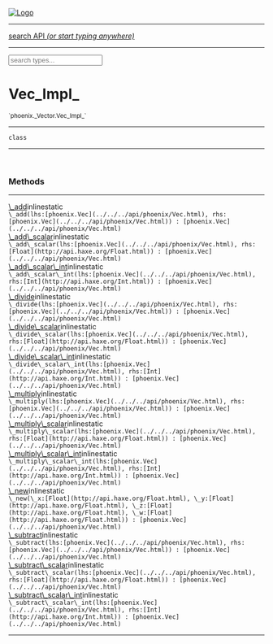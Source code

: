 
[![Logo](../../../images/logo.png)](../../../api/index.html)

<hr/>
<a href="#" id="search_bar" onclick="return;"><div> search API <em>(or start typing anywhere)</em> </div></a>
<hr/>

<script src="../../../js/omnibar.js"> </script>
<link rel="stylesheet" type="text/css" href="../../../css/omnibar.css" media="all">

<div id="omnibar"> <a href="#" onclick="return" id="omnibar_close"></a> <input id="omnibar_text" type="text" placeholder="search types..."></input></div>
<script  id="typelist" data-relpath="../../../" data-types="Luxe,luxe.AppConfig,luxe.Audio,luxe.BitmapFontInfo,luxe.BytesInfo,luxe.Camera,luxe.Circle,luxe.Color,luxe.ColorHSL,luxe.ColorHSV,luxe.Component,luxe.Core,luxe.Cursor,luxe.Debug,luxe.DebugError,luxe.Draw,luxe.EmitHandler,luxe.Emitter,luxe.Entity,luxe.Events,luxe.Game,luxe.GamepadEvent,luxe.GamepadEventType,luxe.HandlerList,luxe.ID,luxe.IO,luxe.Input,luxe.InputEvent,luxe.InputType,luxe.InteractState,luxe.ItemInfo,luxe.JSONInfo,luxe.Key,luxe.KeyEvent,luxe.Log,luxe.Matrix,luxe.Mesh,luxe.ModState,luxe.MouseButton,luxe.MouseEvent,luxe.NineSlice,luxe.Objects,luxe.Parcel,luxe.ParcelChange,luxe.ParcelEvent,luxe.ParcelList,luxe.ParcelProgress,luxe.ParcelState,luxe.Particle,luxe.ParticleEmitter,luxe.ParticleSystem,luxe.Physics,luxe.PhysicsEngine,luxe.ProjectionType,luxe.Quaternion,luxe.Rectangle,luxe.ResourceEvent,luxe.ResourceState,luxe.ResourceStats,luxe.ResourceType,luxe.Resources,luxe.Scan,luxe.Scene,luxe.Screen,luxe.ShaderInfo,luxe.SizeMode,luxe.Sound,luxe.SoundInfo,luxe.Sprite,luxe.State,luxe.States,luxe.Tag,luxe.Text,luxe.TextAlign,luxe.TextEvent,luxe.TextEventType,luxe.TextInfo,luxe.TextureInfo,luxe.Timer,luxe.TouchEvent,luxe.Transform,luxe.Vec,luxe.Vector,luxe.Visual,luxe.WindowEvent,luxe.WindowEventData,luxe.WindowEventType,luxe._Emitter.EmitNode,luxe._Events.EventConnection,luxe._Events.EventObject,luxe._Input.MouseButton_Impl_,luxe._Log.LogError,luxe._NineSlice.Slice,luxe._Parcel.ParcelEvent_Impl_,luxe._Parcel.ParcelState_Impl_,luxe._Particles.ParticleEmitterInitData,luxe._Resources.ResourceEvent_Impl_,luxe._Resources.ResourceState_Impl_,luxe._Resources.ResourceType_Impl_,luxe.collision.Collision,luxe.collision.ShapeDrawer,luxe.collision.ShapeDrawerLuxe,luxe.collision.data.RayCollision,luxe.collision.data.RayCollisionHelper,luxe.collision.data.RayIntersection,luxe.collision.data.ShapeCollision,luxe.collision.sat.Common,luxe.collision.sat.SAT2D,luxe.collision.shapes.Circle,luxe.collision.shapes.Polygon,luxe.collision.shapes.Ray,luxe.collision.shapes.Shape,luxe.components.Components,luxe.components.cameras.FlyCamera,luxe.components.physics.nape.BoxCollider,luxe.components.physics.nape.BoxColliderOptions,luxe.components.physics.nape.CircleCollider,luxe.components.physics.nape.CircleColliderOptions,luxe.components.physics.nape.NapeBody,luxe.components.physics.nape.NapeBodyOptions,luxe.components.physics.nape.PolygonCollider,luxe.components.physics.nape.PolygonColliderOptions,luxe.components.render.MeshComponent,luxe.components.sprite.SpriteAnimation,luxe.components.sprite.SpriteAnimationData,luxe.components.sprite.SpriteAnimationEventData,luxe.components.sprite.SpriteAnimationFrame,luxe.components.sprite.SpriteAnimationFrameEvent,luxe.components.sprite.SpriteAnimationFrameSource,luxe.components.sprite.SpriteAnimationType,luxe.debug.BatcherDebugView,luxe.debug.DebugInspectorOptions,luxe.debug.DebugView,luxe.debug.Inspector,luxe.debug.ProfilerDebugView,luxe.debug.RenderStats,luxe.debug.SceneDebugView,luxe.debug.StatsDebugView,luxe.debug.TraceDebugView,luxe.debug._ProfilerDebugView.ProfilerBar,luxe.debug._ProfilerDebugView.ProfilerGraph,luxe.debug._ProfilerDebugView.ProfilerValue,luxe.importers.bitmapfont.BitmapFontData,luxe.importers.bitmapfont.BitmapFontParser,luxe.importers.bitmapfont.Character,luxe.importers.obj.Data,luxe.importers.obj.Normal,luxe.importers.obj.Reader,luxe.importers.obj.UV,luxe.importers.obj.Vector,luxe.importers.obj.Vertex,luxe.importers.texturepacker.TexturePackerData,luxe.importers.texturepacker.TexturePackerFrame,luxe.importers.texturepacker.TexturePackerJSON,luxe.importers.texturepacker.TexturePackerJSONType,luxe.importers.texturepacker.TexturePackerMeta,luxe.importers.texturepacker.TexturePackerRect,luxe.importers.texturepacker.TexturePackerSize,luxe.importers.texturepacker.TexturePackerSpriteAnimation,luxe.importers.tiled.TiledImage,luxe.importers.tiled.TiledImageLayer,luxe.importers.tiled.TiledLayer,luxe.importers.tiled.TiledMap,luxe.importers.tiled.TiledMapData,luxe.importers.tiled.TiledMapOptions,luxe.importers.tiled.TiledObject,luxe.importers.tiled.TiledObjectGroup,luxe.importers.tiled.TiledObjectType,luxe.importers.tiled.TiledPolyObject,luxe.importers.tiled.TiledPropertyTile,luxe.importers.tiled.TiledTile,luxe.importers.tiled.TiledTileset,luxe.importers.tiled.TiledUtil,luxe.macros.BuildVersion,luxe.macros.ComponentRules,luxe.macros.EntityRules,luxe.options.BatcherOptions,luxe.options.BitmapFontOptions,luxe.options.BytesResourceOptions,luxe.options.CameraOptions,luxe.options.CircleGeometryOptions,luxe.options.ColorOptions,luxe.options.ComponentOptions,luxe.options.DrawArcOptions,luxe.options.DrawBoxOptions,luxe.options.DrawCircleOptions,luxe.options.DrawLineOptions,luxe.options.DrawNgonOptions,luxe.options.DrawPlaneOptions,luxe.options.DrawPolygonOptions,luxe.options.DrawRectangleOptions,luxe.options.DrawRingOptions,luxe.options.DrawTextureOptions,luxe.options.EntityOptions,luxe.options.GeometryOptions,luxe.options.JSONResourceOptions,luxe.options.LineGeometryOptions,luxe.options.LoadFontOptions,luxe.options.LoadShaderOptions,luxe.options.LoadTextureOptions,luxe.options.LuxeCameraOptions,luxe.options.MeshOptions,luxe.options.NineSliceOptions,luxe.options.ParcelOptions,luxe.options.ParcelProgressOptions,luxe.options.ParticleEmitterOptions,luxe.options.ParticleOptions,luxe.options.PlaneGeometryOptions,luxe.options.QuadGeometryOptions,luxe.options.RectangleGeometryOptions,luxe.options.RenderProperties,luxe.options.RenderTextureOptions,luxe.options.ResourceOptions,luxe.options.ShaderOptions,luxe.options.SpriteOptions,luxe.options.StateOptions,luxe.options.StatesOptions,luxe.options.TextOptions,luxe.options.TextResourceOptions,luxe.options.TextureOptions,luxe.options.TileLayerOptions,luxe.options.TileOptions,luxe.options.TilemapOptions,luxe.options.TilemapVisualOptions,luxe.options.TilesetOptions,luxe.options.TransformProperties,luxe.options.VisualOptions,luxe.options._DrawOptions.DrawOptions,luxe.physics.nape.DebugDraw,luxe.physics.nape.PhysicsNape,luxe.physics.nape._DebugDraw.CachedGeometry,luxe.resource.BytesResource,luxe.resource.JSONResource,luxe.resource.Resource,luxe.resource.TextResource,luxe.structural.BST,luxe.structural.BSTNode,luxe.structural.BSTTraverseMethod,luxe.structural.Bag,luxe.structural.BalancedBST,luxe.structural.BalancedBSTNode,luxe.structural.BalancedBSTTraverseMethod,luxe.structural.Heap,luxe.structural.OrderedMap,luxe.structural.OrderedMapIterator,luxe.structural.Pool,luxe.structural.Stack,luxe.structural.StackNode,luxe.structural._Bag.BagNode,luxe.structural._BalancedBST.NodeColor,luxe.tilemaps.Isometric,luxe.tilemaps.IsometricVisual,luxe.tilemaps.Ortho,luxe.tilemaps.OrthoVisual,luxe.tilemaps.Tile,luxe.tilemaps.TileArray,luxe.tilemaps.TileLayer,luxe.tilemaps.TileOffset,luxe.tilemaps.Tilemap,luxe.tilemaps.TilemapOrientation,luxe.tilemaps.TilemapVisual,luxe.tilemaps.TilemapVisualLayerGeometry,luxe.tilemaps.Tileset,luxe.tween.Actuate,luxe.tween.BezierPath,luxe.tween.ComponentPath,luxe.tween.IComponentPath,luxe.tween.LinearPath,luxe.tween.MotionPath,luxe.tween.ObjectHash,luxe.tween.RotationPath,luxe.tween._Actuate.TweenTimer,luxe.tween.actuators.GenericActuator,luxe.tween.actuators.IGenericActuator,luxe.tween.actuators.MethodActuator,luxe.tween.actuators.MotionPathActuator,luxe.tween.actuators.PropertyDetails,luxe.tween.actuators.PropertyPathDetails,luxe.tween.actuators.SimpleActuator,luxe.tween.easing.Back,luxe.tween.easing.BackEaseIn,luxe.tween.easing.BackEaseInOut,luxe.tween.easing.BackEaseOut,luxe.tween.easing.Bounce,luxe.tween.easing.BounceEaseIn,luxe.tween.easing.BounceEaseInOut,luxe.tween.easing.BounceEaseOut,luxe.tween.easing.Cubic,luxe.tween.easing.CubicEaseIn,luxe.tween.easing.CubicEaseInOut,luxe.tween.easing.CubicEaseOut,luxe.tween.easing.Elastic,luxe.tween.easing.ElasticEaseIn,luxe.tween.easing.ElasticEaseInOut,luxe.tween.easing.ElasticEaseOut,luxe.tween.easing.Expo,luxe.tween.easing.ExpoEaseIn,luxe.tween.easing.ExpoEaseInOut,luxe.tween.easing.ExpoEaseOut,luxe.tween.easing.IEasing,luxe.tween.easing.Linear,luxe.tween.easing.LinearEaseNone,luxe.tween.easing.Quad,luxe.tween.easing.QuadEaseIn,luxe.tween.easing.QuadEaseInOut,luxe.tween.easing.QuadEaseOut,luxe.tween.easing.Quart,luxe.tween.easing.QuartEaseIn,luxe.tween.easing.QuartEaseInOut,luxe.tween.easing.QuartEaseOut,luxe.tween.easing.Quint,luxe.tween.easing.QuintEaseIn,luxe.tween.easing.QuintEaseInOut,luxe.tween.easing.QuintEaseOut,luxe.tween.easing.Sine,luxe.tween.easing.SineEaseIn,luxe.tween.easing.SineEaseInOut,luxe.tween.easing.SineEaseOut,luxe.utils.GeometryUtils,luxe.utils.Maths,luxe.utils.Random,luxe.utils.Utils,luxe.utils.unifill.CodePoint,luxe.utils.unifill.CodePointIter,luxe.utils.unifill.Exception,luxe.utils.unifill.InternalEncoding,luxe.utils.unifill.InternalEncodingBackwardIter,luxe.utils.unifill.InternalEncodingIter,luxe.utils.unifill.Unicode,luxe.utils.unifill.Unifill,luxe.utils.unifill.Utf16,luxe.utils.unifill.Utf32,luxe.utils.unifill.Utf8,luxe.utils.unifill._CodePoint.CodePoint_Impl_,luxe.utils.unifill._InternalEncoding.UtfX,luxe.utils.unifill._Utf16.StringU16,luxe.utils.unifill._Utf16.StringU16Buffer,luxe.utils.unifill._Utf16.StringU16Buffer_Impl_,luxe.utils.unifill._Utf16.StringU16_Impl_,luxe.utils.unifill._Utf16.Utf16Impl,luxe.utils.unifill._Utf16.Utf16_Impl_,luxe.utils.unifill._Utf32.Utf32_Impl_,luxe.utils.unifill._Utf8.StringU8,luxe.utils.unifill._Utf8.StringU8_Impl_,luxe.utils.unifill._Utf8.Utf8Impl,luxe.utils.unifill._Utf8.Utf8_Impl_,phoenix.BatchGroup,phoenix.BatchState,phoenix.Batcher,phoenix.BatcherKey,phoenix.BitmapFont,phoenix.BlendEquation,phoenix.BlendMode,phoenix.Camera,phoenix.Circle,phoenix.ClampType,phoenix.Color,phoenix.ColorHSL,phoenix.ColorHSV,phoenix.ComponentOrder,phoenix.DualQuaternion,phoenix.FOVType,phoenix.FilterType,phoenix.Matrix,phoenix.MatrixTransform,phoenix.PrimitiveType,phoenix.ProjectionType,phoenix.Quaternion,phoenix.Ray,phoenix.Rectangle,phoenix.RenderPass,phoenix.RenderPath,phoenix.RenderState,phoenix.RenderTexture,phoenix.Renderer,phoenix.RendererStats,phoenix.Shader,phoenix.Spatial,phoenix.TextAlign,phoenix.Texture,phoenix.TextureDataType,phoenix.TextureFormat,phoenix.TextureID,phoenix.TextureSubmitTarget,phoenix.TextureType,phoenix.Transform,phoenix.Uniform,phoenix.Vec,phoenix.Vector,phoenix._Batcher.BlendEquation_Impl_,phoenix._Batcher.BlendMode_Impl_,phoenix._Batcher.PrimitiveType_Impl_,phoenix._BitmapFont.TextAlign_Impl_,phoenix._Renderer.DefaultShader,phoenix._Renderer.DefaultShaders,phoenix._Shader.Location,phoenix._Texture.ClampSlot,phoenix._Texture.ClampSlot_Impl_,phoenix._Texture.ClampType_Impl_,phoenix._Texture.FilterSlot,phoenix._Texture.FilterSlot_Impl_,phoenix._Texture.FilterType_Impl_,phoenix._Texture.TextureSubmitTarget_Impl_,phoenix._Texture.TextureType_Impl_,phoenix._Vector.ComponentOrder_Impl_,phoenix._Vector.Vec_Impl_,phoenix.geometry.ArcGeometry,phoenix.geometry.CircleGeometry,phoenix.geometry.CompositeGeometry,phoenix.geometry.EvTextGeometry,phoenix.geometry.Geometry,phoenix.geometry.GeometryKey,phoenix.geometry.GeometryState,phoenix.geometry.LineGeometry,phoenix.geometry.PackedQuad,phoenix.geometry.PackedQuadOptions,phoenix.geometry.PlaneGeometry,phoenix.geometry.QuadGeometry,phoenix.geometry.QuadPackGeometry,phoenix.geometry.RectangleGeometry,phoenix.geometry.RingGeometry,phoenix.geometry.TextGeometry,phoenix.geometry.TextGeometryOptions,phoenix.geometry.TextureCoord,phoenix.geometry.TextureCoordSet,phoenix.geometry.Vertex,phoenix.geometry._TextGeometry.EvTextGeometry_Impl_,phoenix.utils.Rendering"></script>


<h1>Vec_Impl_</h1>
<small>`phoenix._Vector.Vec_Impl_`</small>



<hr/>

`class`
<hr/>


&nbsp;
&nbsp;






<h3>Methods</h3> <hr/><span class="method apipage">
            <a name="_add"><a class="lift" href="#_add">\_add</a></a><span class="inline-block static">inline</span><span class="inline-block static">static</span><div class="clear"></div>
            <code class="signature apipage">\_add(lhs:[phoenix.Vec](../../../api/phoenix/Vec.html)<span></span>, rhs:[phoenix.Vec](../../../api/phoenix/Vec.html)<span></span>) : [phoenix.Vec](../../../api/phoenix/Vec.html)</code><br/><span class="small_desc_flat"></span>


</span>
<span class="method apipage">
            <a name="_add_scalar"><a class="lift" href="#_add_scalar">\_add\_scalar</a></a><span class="inline-block static">inline</span><span class="inline-block static">static</span><div class="clear"></div>
            <code class="signature apipage">\_add\_scalar(lhs:[phoenix.Vec](../../../api/phoenix/Vec.html)<span></span>, rhs:[Float](http://api.haxe.org/Float.html)<span></span>) : [phoenix.Vec](../../../api/phoenix/Vec.html)</code><br/><span class="small_desc_flat"></span>


</span>
<span class="method apipage">
            <a name="_add_scalar_int"><a class="lift" href="#_add_scalar_int">\_add\_scalar\_int</a></a><span class="inline-block static">inline</span><span class="inline-block static">static</span><div class="clear"></div>
            <code class="signature apipage">\_add\_scalar\_int(lhs:[phoenix.Vec](../../../api/phoenix/Vec.html)<span></span>, rhs:[Int](http://api.haxe.org/Int.html)<span></span>) : [phoenix.Vec](../../../api/phoenix/Vec.html)</code><br/><span class="small_desc_flat"></span>


</span>
<span class="method apipage">
            <a name="_divide"><a class="lift" href="#_divide">\_divide</a></a><span class="inline-block static">inline</span><span class="inline-block static">static</span><div class="clear"></div>
            <code class="signature apipage">\_divide(lhs:[phoenix.Vec](../../../api/phoenix/Vec.html)<span></span>, rhs:[phoenix.Vec](../../../api/phoenix/Vec.html)<span></span>) : [phoenix.Vec](../../../api/phoenix/Vec.html)</code><br/><span class="small_desc_flat"></span>


</span>
<span class="method apipage">
            <a name="_divide_scalar"><a class="lift" href="#_divide_scalar">\_divide\_scalar</a></a><span class="inline-block static">inline</span><span class="inline-block static">static</span><div class="clear"></div>
            <code class="signature apipage">\_divide\_scalar(lhs:[phoenix.Vec](../../../api/phoenix/Vec.html)<span></span>, rhs:[Float](http://api.haxe.org/Float.html)<span></span>) : [phoenix.Vec](../../../api/phoenix/Vec.html)</code><br/><span class="small_desc_flat"></span>


</span>
<span class="method apipage">
            <a name="_divide_scalar_int"><a class="lift" href="#_divide_scalar_int">\_divide\_scalar\_int</a></a><span class="inline-block static">inline</span><span class="inline-block static">static</span><div class="clear"></div>
            <code class="signature apipage">\_divide\_scalar\_int(lhs:[phoenix.Vec](../../../api/phoenix/Vec.html)<span></span>, rhs:[Int](http://api.haxe.org/Int.html)<span></span>) : [phoenix.Vec](../../../api/phoenix/Vec.html)</code><br/><span class="small_desc_flat"></span>


</span>
<span class="method apipage">
            <a name="_multiply"><a class="lift" href="#_multiply">\_multiply</a></a><span class="inline-block static">inline</span><span class="inline-block static">static</span><div class="clear"></div>
            <code class="signature apipage">\_multiply(lhs:[phoenix.Vec](../../../api/phoenix/Vec.html)<span></span>, rhs:[phoenix.Vec](../../../api/phoenix/Vec.html)<span></span>) : [phoenix.Vec](../../../api/phoenix/Vec.html)</code><br/><span class="small_desc_flat"></span>


</span>
<span class="method apipage">
            <a name="_multiply_scalar"><a class="lift" href="#_multiply_scalar">\_multiply\_scalar</a></a><span class="inline-block static">inline</span><span class="inline-block static">static</span><div class="clear"></div>
            <code class="signature apipage">\_multiply\_scalar(lhs:[phoenix.Vec](../../../api/phoenix/Vec.html)<span></span>, rhs:[Float](http://api.haxe.org/Float.html)<span></span>) : [phoenix.Vec](../../../api/phoenix/Vec.html)</code><br/><span class="small_desc_flat"></span>


</span>
<span class="method apipage">
            <a name="_multiply_scalar_int"><a class="lift" href="#_multiply_scalar_int">\_multiply\_scalar\_int</a></a><span class="inline-block static">inline</span><span class="inline-block static">static</span><div class="clear"></div>
            <code class="signature apipage">\_multiply\_scalar\_int(lhs:[phoenix.Vec](../../../api/phoenix/Vec.html)<span></span>, rhs:[Int](http://api.haxe.org/Int.html)<span></span>) : [phoenix.Vec](../../../api/phoenix/Vec.html)</code><br/><span class="small_desc_flat"></span>


</span>
<span class="method apipage">
            <a name="_new"><a class="lift" href="#_new">\_new</a></a><span class="inline-block static">inline</span><span class="inline-block static">static</span><div class="clear"></div>
            <code class="signature apipage">\_new(\_x:[Float](http://api.haxe.org/Float.html)<span></span>, \_y:[Float](http://api.haxe.org/Float.html)<span></span>, \_z:[Float](http://api.haxe.org/Float.html)<span></span>, \_w:[Float](http://api.haxe.org/Float.html)<span></span>) : [phoenix.Vec](../../../api/phoenix/Vec.html)</code><br/><span class="small_desc_flat"></span>


</span>
<span class="method apipage">
            <a name="_subtract"><a class="lift" href="#_subtract">\_subtract</a></a><span class="inline-block static">inline</span><span class="inline-block static">static</span><div class="clear"></div>
            <code class="signature apipage">\_subtract(lhs:[phoenix.Vec](../../../api/phoenix/Vec.html)<span></span>, rhs:[phoenix.Vec](../../../api/phoenix/Vec.html)<span></span>) : [phoenix.Vec](../../../api/phoenix/Vec.html)</code><br/><span class="small_desc_flat"></span>


</span>
<span class="method apipage">
            <a name="_subtract_scalar"><a class="lift" href="#_subtract_scalar">\_subtract\_scalar</a></a><span class="inline-block static">inline</span><span class="inline-block static">static</span><div class="clear"></div>
            <code class="signature apipage">\_subtract\_scalar(lhs:[phoenix.Vec](../../../api/phoenix/Vec.html)<span></span>, rhs:[Float](http://api.haxe.org/Float.html)<span></span>) : [phoenix.Vec](../../../api/phoenix/Vec.html)</code><br/><span class="small_desc_flat"></span>


</span>
<span class="method apipage">
            <a name="_subtract_scalar_int"><a class="lift" href="#_subtract_scalar_int">\_subtract\_scalar\_int</a></a><span class="inline-block static">inline</span><span class="inline-block static">static</span><div class="clear"></div>
            <code class="signature apipage">\_subtract\_scalar\_int(lhs:[phoenix.Vec](../../../api/phoenix/Vec.html)<span></span>, rhs:[Int](http://api.haxe.org/Int.html)<span></span>) : [phoenix.Vec](../../../api/phoenix/Vec.html)</code><br/><span class="small_desc_flat"></span>


</span>



<hr/>

&nbsp;
&nbsp;
&nbsp;
&nbsp;